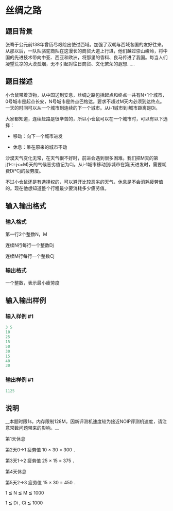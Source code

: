 # 丝绸之路

## 题目背景

张骞于公元前138年曾历尽艰险出使过西域。加强了汉朝与西域各国的友好往来。从那以后，一队队骆驼商队在这漫长的商贸大道上行进，他们越过崇山峻岭，将中国的先进技术带向中亚、西亚和欧洲，将那里的香料、良马传进了我国。每当人们凝望荒凉的大漠孤烟，无不引起对往日商贸、文化繁荣的遐想……

## 题目描述

小仓鼠带着货物，从中国送到安息，丝绸之路包括起点和终点一共有N+1个城市，0号城市是起点长安，N号城市是终点巴格达。要求不超过M天内必须到达终点。一天的时间可以从一个城市到连续的下一个城市。从i-1城市到i城市距离是Di。

大家都知道，连续赶路是很辛苦的，所以小仓鼠可以在一个城市时，可以有以下选择：

- 移动：向下一个城市进发

- 休息：呆在原来的城市不动

沙漠天气变化无常，在天气很不好时，前进会遇到很多困难。我们把M天的第j(1<=j<=M)天的气候恶劣值记为Cj。从i-1城市移动到i城市在第j天进发时，需要耗费Di\*Cj的疲劳度。

不过小仓鼠还是有选择权的，可以避开比较恶劣的天气，休息是不会消耗疲劳值的。现在他想知道整个行程最少要消耗多少疲劳值。

## 输入输出格式

### 输入格式

第一行2个整数N，M

连续N行每行一个整数Dj

连续M行每行一个整数Cj

### 输出格式

一个整数，表示最小疲劳度

## 输入输出样例

### 输入样例 #1

```cpp
3 5
10
25
15
50
30
15
40
30
```


### 输出样例 #1

```cpp
1125
```


## 说明

\_\_本题时限1s，内存限制128M，因新评测机速度较为接近NOIP评测机速度，请注意常数问题带来的影响。\_\_

第1天休息

第2天0->1 疲劳值 10 × 30 = 300 ．

第3天1->2 疲劳值 25 × 15 = 375 ．

第4天休息

第5天2->3 疲劳值 15 × 30 = 450 ．

1 ≦ N ≦ M ≦ 1000

1 ≦ Di , Ci ≦ 1000

